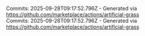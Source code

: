 Commits: 2025-09-28T09:17:52.796Z - Generated via https://github.com/marketplace/actions/artificial-grass
<br>
Commits: 2025-09-28T09:17:52.796Z - Generated via https://github.com/marketplace/actions/artificial-grass
<br>
